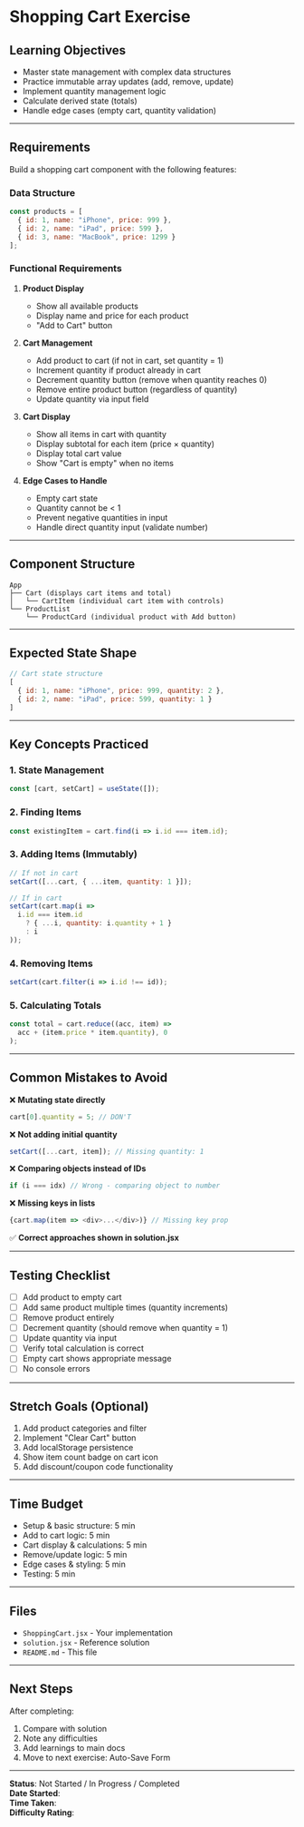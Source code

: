 # Shopping Cart Exercise

## Learning Objectives

- Master state management with complex data structures
- Practice immutable array updates (add, remove, update)
- Implement quantity management logic
- Calculate derived state (totals)
- Handle edge cases (empty cart, quantity validation)

---

## Requirements

Build a shopping cart component with the following features:

### Data Structure
```javascript
const products = [
  { id: 1, name: "iPhone", price: 999 },
  { id: 2, name: "iPad", price: 599 },
  { id: 3, name: "MacBook", price: 1299 }
];
```

### Functional Requirements

1. **Product Display**
    - Show all available products
    - Display name and price for each product
    - "Add to Cart" button

2. **Cart Management**
    - Add product to cart (if not in cart, set quantity = 1)
    - Increment quantity if product already in cart
    - Decrement quantity button (remove when quantity reaches 0)
    - Remove entire product button (regardless of quantity)
    - Update quantity via input field

3. **Cart Display**
    - Show all items in cart with quantity
    - Display subtotal for each item (price × quantity)
    - Display total cart value
    - Show "Cart is empty" when no items

4. **Edge Cases to Handle**
    - Empty cart state
    - Quantity cannot be < 1
    - Prevent negative quantities in input
    - Handle direct quantity input (validate number)

---

## Component Structure

```
App
├── Cart (displays cart items and total)
│   └── CartItem (individual cart item with controls)
└── ProductList
    └── ProductCard (individual product with Add button)
```

---

## Expected State Shape

```javascript
// Cart state structure
[
  { id: 1, name: "iPhone", price: 999, quantity: 2 },
  { id: 2, name: "iPad", price: 599, quantity: 1 }
]
```

---

## Key Concepts Practiced

### 1. State Management
```javascript
const [cart, setCart] = useState([]);
```

### 2. Finding Items
```javascript
const existingItem = cart.find(i => i.id === item.id);
```

### 3. Adding Items (Immutably)
```javascript
// If not in cart
setCart([...cart, { ...item, quantity: 1 }]);

// If in cart
setCart(cart.map(i => 
  i.id === item.id 
    ? { ...i, quantity: i.quantity + 1 }
    : i
));
```

### 4. Removing Items
```javascript
setCart(cart.filter(i => i.id !== id));
```

### 5. Calculating Totals
```javascript
const total = cart.reduce((acc, item) => 
  acc + (item.price * item.quantity), 0
);
```

---

## Common Mistakes to Avoid

❌ **Mutating state directly**
```javascript
cart[0].quantity = 5; // DON'T
```

❌ **Not adding initial quantity**
```javascript
setCart([...cart, item]); // Missing quantity: 1
```

❌ **Comparing objects instead of IDs**
```javascript
if (i === idx) // Wrong - comparing object to number
```

❌ **Missing keys in lists**
```javascript
{cart.map(item => <div>...</div>)} // Missing key prop
```

✅ **Correct approaches shown in solution.jsx**

---

## Testing Checklist

- [ ] Add product to empty cart
- [ ] Add same product multiple times (quantity increments)
- [ ] Remove product entirely
- [ ] Decrement quantity (should remove when quantity = 1)
- [ ] Update quantity via input
- [ ] Verify total calculation is correct
- [ ] Empty cart shows appropriate message
- [ ] No console errors

---

## Stretch Goals (Optional)

1. Add product categories and filter
2. Implement "Clear Cart" button
3. Add localStorage persistence
4. Show item count badge on cart icon
5. Add discount/coupon code functionality

---

## Time Budget

- Setup & basic structure: 5 min
- Add to cart logic: 5 min
- Cart display & calculations: 5 min
- Remove/update logic: 5 min
- Edge cases & styling: 5 min
- Testing: 5 min

---

## Files

- `ShoppingCart.jsx` - Your implementation
- `solution.jsx` - Reference solution
- `README.md` - This file

---

## Next Steps

After completing:
1. Compare with solution
2. Note any difficulties
3. Add learnings to main docs
4. Move to next exercise: Auto-Save Form

---

**Status**: Not Started / In Progress / Completed  
**Date Started**:  
**Time Taken**:  
**Difficulty Rating**: